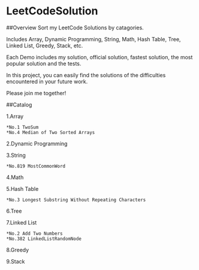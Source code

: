 # LeetCodeSolution

##Overview
Sort my LeetCode Solutions by catagories.

Includes Array, Dynamic Programming, String, Math, Hash Table, Tree, Linked List, Greedy, Stack, etc.

Each Demo includes my solution, official solution, fastest solution, the most popular solution and the tests.

In this project, you can easily find the solutions of the difficulties encountered in your future work.

Please join me together!

##Catalog

1.Array

    *No.1 TwoSum
    *No.4 Median of Two Sorted Arrays
2.Dynamic Programming

3.String

    *No.819 MostCommonWord
    
4.Math

5.Hash Table

    *No.3 Longest Substring Without Repeating Characters
6.Tree

7.Linked List

    *No.2 Add Two Numbers
    *No.382 LinkedListRandomNode
    
8.Greedy

9.Stack